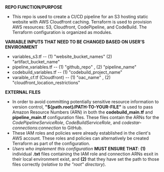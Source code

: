 **REPO FUNCTION/PURPOSE**

* This repo is used to create a CI/CD pipeline for an S3 hosting static website with AWS Cloudfront caching. Terraform is used to provision AWS resources: S3, Cloudfront, CodePipeline, and CodeBuild. The Terraform configuration is organized as modules. 


**VARIABLE INPUTS THAT NEED TO BE CHANGED BASED ON USER'S ENVIRONMENT**

* variables_s3.tf -- (1) "website_bucket_names" (2) "artifact_bucket_name" 
* pipeline_variables.tf -- (1) "github_repo" , (2) "pipeline_name"
* codebuild_variables.tf -- (1) "codebuild_project_name" 
* varaible_cf.tf (Cloudfront) -- (1) "oac_name" , (2) "cloudfront_location_restrictions" 

**EXTERNAL FILES**

* In order to avoid committing potentially sensitive resource information to version control, **"${path.root}/PATH-TO-YOUR-FILE"** is used to pass Amazon Resource Numbers (ARN) in both the **codebuild_main.tf** and **pipeline_main.tf** configuration files. These files contain the ARNs for the _CodePipelineServiceRole_, _CodeBuildServiceRole_, and _codestar-connections:connection_ to GitHub.
* These IAM roles and policies were already established in the client's AWS account. These roles and policies can alternatively be created Terraform as part of the configuration. 
* _Users who implement this configuration_ **MUST ENSURE THAT**: **(1)** individual **.txt** files containing the IAM role and connection ARNs esxit in their local environment exist, and **(2)** that they have set the path to those files correctly (_relative to the "root" directory_). 


